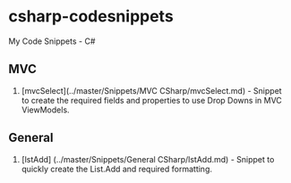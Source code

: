 # csharp-codesnippets
My Code Snippets - C#

## MVC
1. [mvcSelect](../master/Snippets/MVC CSharp/mvcSelect.md) - Snippet to create the required fields and properties to use Drop Downs in MVC ViewModels.

## General
1. [lstAdd] (../master/Snippets/General CSharp/lstAdd.md) - Snippet to quickly create the List.Add and required formatting.